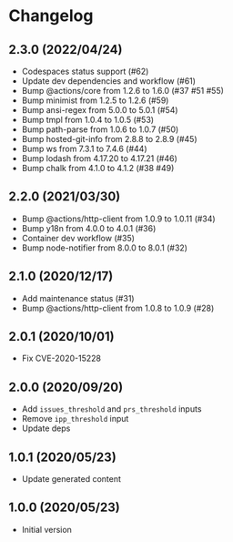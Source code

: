 # Changelog

## 2.3.0 (2022/04/24)

* Codespaces status support (#62)
* Update dev dependencies and workflow (#61)
* Bump @actions/core from 1.2.6 to 1.6.0 (#37 #51 #55)
* Bump minimist from 1.2.5 to 1.2.6 (#59)
* Bump ansi-regex from 5.0.0 to 5.0.1 (#54)
* Bump tmpl from 1.0.4 to 1.0.5 (#53)
* Bump path-parse from 1.0.6 to 1.0.7 (#50)
* Bump hosted-git-info from 2.8.8 to 2.8.9 (#45)
* Bump ws from 7.3.1 to 7.4.6 (#44)
* Bump lodash from 4.17.20 to 4.17.21 (#46)
* Bump chalk from 4.1.0 to 4.1.2 (#38 #49)

## 2.2.0 (2021/03/30)

* Bump @actions/http-client from 1.0.9 to 1.0.11 (#34)
* Bump y18n from 4.0.0 to 4.0.1 (#36)
* Container dev workflow (#35)
* Bump node-notifier from 8.0.0 to 8.0.1 (#32)

## 2.1.0 (2020/12/17)

* Add maintenance status (#31)
* Bump @actions/http-client from 1.0.8 to 1.0.9 (#28)

## 2.0.1 (2020/10/01)

* Fix CVE-2020-15228

## 2.0.0 (2020/09/20)

* Add `issues_threshold` and `prs_threshold` inputs
* Remove `ipp_threshold` input
* Update deps

## 1.0.1 (2020/05/23)

* Update generated content

## 1.0.0 (2020/05/23)

* Initial version
